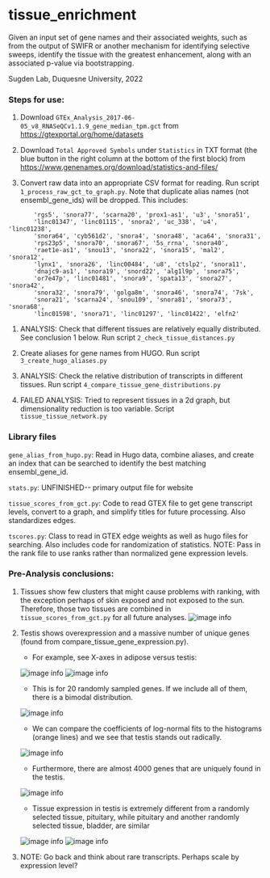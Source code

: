 # tissue_enrichment

Given an  input set of gene names and their associated weights, such as from the output of SWIFR or another mechanism for identifying selective sweeps, identify the tissue with the greatest enhancement, along with an associated p-value via bootstrapping.

Sugden Lab, Duquesne University, 2022


### Steps for use:
1. Download ```GTEx_Analysis_2017-06-05_v8_RNASeQCv1.1.9_gene_median_tpm.gct``` from https://gtexportal.org/home/datasets

1. Download ```Total Approved Symbols``` under ```Statistics``` in TXT format (the blue button in the right column at the bottom of the first block) from https://www.genenames.org/download/statistics-and-files/

1. Convert raw data into an appropriate CSV format for reading. Run script ```1_process_raw_gct_to_graph.py```. Note that duplicate alias names (not ensembl_gene_ids) will be dropped. This includes: 
```'y_rna', 'snora63', 'metazoa_srp', 'u1', 'nbpf13p', 'snora44',
       'rgs5', 'snora77', 'scarna20', 'prox1-as1', 'u3', 'snora51',
       'linc01347', 'linc01115', 'snora2', 'uc_338', 'u4', 'linc01238',
       'snora64', 'cyb561d2', 'snora4', 'snora48', 'aca64', 'snora31',
       'rps23p5', 'snora70', 'snora67', '5s_rrna', 'snora40',
       'raet1e-as1', 'snou13', 'snora22', 'snora15', 'mal2', 'snora12',
       'lynx1', 'snora26', 'linc00484', 'u8', 'ctslp2', 'snora11',
       'dnajc9-as1', 'snora19', 'snord22', 'alg1l9p', 'snora75',
       'or7e47p', 'linc01481', 'snora9', 'spata13', 'snora27', 'snora42',
       'snora32', 'snora79', 'golga8m', 'snora46', 'snora74', '7sk',
       'snora21', 'scarna24', 'snou109', 'snora81', 'snora73', 'snora68',
       'linc01598', 'snora71', 'linc01297', 'linc01422', 'elfn2'
```

1. ANALYSIS: Check that different tissues are relatively equally distributed. See conclusion 1 below. Run script ```2_check_tissue_distances.py```

1. Create aliases for gene names from HUGO. Run script ```3_create_hugo_aliases.py```

1. ANALYSIS: Check the relative distribution of transcripts in different tissues. Run script ```4_compare_tissue_gene_distributions.py```

1. FAILED ANALYSIS: Tried to represent tissues in a 2d graph, but dimensionality reduction is too variable. Script ```tissue_tissue_network.py```


### Library files
```gene_alias_from_hugo.py```: Read in Hugo data, combine aliases, and create an index that can be searched to identify the best matching ensembl_gene_id.

```stats.py```: UNFINISHED-- primary output file for website

```tissue_scores_from_gct.py```: Code to read GTEX file to get gene transcript levels, convert to a graph, and simplify titles for future processing. Also standardizes edges.

```tscores.py```: Class to read in GTEX edge weights as well as hugo files for searching. Also includes code for randomization of statistics. NOTE: Pass in the rank file to use ranks rather than normalized gene expression levels.


### Pre-Analysis conclusions:
1. Tissues show few clusters that might cause problems with ranking, with the exception perhaps of skin exposed and not exposed to the sun. Therefore, those two tissues are combined in ```tissue_scores_from_gct.py``` for all future analyses. ![image info](./graphs/tissue_umap.png)

1. Testis shows overexpression and a massive number of unique genes (found from compare_tissue_gene_expression.py). 

    - For example, see X-axes in adipose versus testis: 

    ![image info](./graphs/gene_hist_20-adipose.subcutaneous.png) 
    ![image info](./graphs/gene_hist_20-testis.png)

    - This is for 20 randomly sampled genes. If we include all of them, there is a bimodal distribution. 

    ![image info](./graphs/gene_hist_all-testis.png)

    - We can compare the coefficients of log-normal fits to the histograms (orange lines) and we see that testis stands out radically.

    ![image info](./graphs/gene_hist_all_lognormal_fits.png)

    - Furthermore, there are almost 4000 genes that are uniquely found in the testis.

    ![image info](./graphs/tissue_unique_genes.png)

    - Tissue expression in testis is extremely different from a randomly selected tissue, pituitary, while pituitary and another randomly selected tissue, bladder, are similar

    ![image info](./graphs/tissue_expression_testis_pituitary_all.png)
    ![image info](./graphs/tissue_expression_bladder_pituitary_all.png)

1. NOTE: Go back and think about rare transcripts. Perhaps scale by expression level?